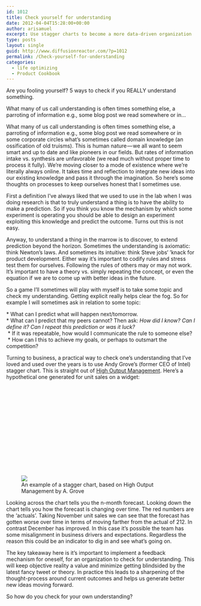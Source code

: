 ```yaml
---
id: 1012
title: Check yourself for understanding
date: 2012-04-04T15:28:00+00:00
author: arisamuel
excerpt: Use stagger charts to become a more data-driven organization
type: posts
layout: single
guid: http://www.diffusionreactor.com/?p=1012
permalink: /Check-yourself-for-understanding
categories:
  - life optimizing
  - Product Cookbook
---
```

  
Are you fooling yourself? 5 ways to check if you REALLY understand something.

What many of us call understanding is often times something else, a parroting of information e.g., some blog post we read somewhere or in…

What many of us call understanding is often times something else, a parroting of information e.g., some blog post we read somewhere or in some corporate circles what’s sometimes called domain knowledge (an ossification of old truisms). This is human nature — we all want to seem smart and up to date and like pioneers in our fields. But rates of information intake vs. synthesis are unfavorable (we read much without proper time to process it fully). We’re moving closer to a mode of existence where we’re literally always online. It takes time and reflection to integrate new ideas into our existing knowledge and pass it through the imagination. So here’s some thoughts on processes to keep ourselves honest that I sometimes use.

First a definition I’ve always liked that we used to use in the lab when I was doing research is that to truly understand a thing is to have the ability to make a prediction. So if you think you know the mechanism by which some experiment is operating you should be able to design an experiment exploiting this knowledge and predict the outcome. Turns out this is not easy.


<!-- <figure name="0cba" id="0cba" class="graf graf--figure graf--iframe graf--layoutOutsetLeft graf-after--p"><iframe src="https://www.youtube.com/embed/NM-zWTU7X-k?feature=oembed" width="525" height="394" frameborder="0" scrolling="no"></iframe><figcaption class="imageCaption">R. Feynman on knowing vs. understanding</figcaption></figure><p name="c376" id="c376" class="graf graf--p graf-after--figure"> -->

Anyway, to understand a thing in the marrow is to discover, to extend prediction beyond the horizon. Sometimes the understanding is axiomatic: think Newton’s laws. And sometimes its intuitive: think Steve jobs‘ ’knack for product development. Either way it’s important to codify rules and stress test them for ourselves. Following the rules of others may or may not work. It’s important to have a theory vs. simply repeating the concept, or even the equation if we are to come up with better ideas in the future.</p><p name="89d9" id="89d9" class="graf graf--p graf-after--p">So a game I’ll sometimes will play with myself is to take some topic and check my understanding. Getting explicit really helps clear the fog. So for example I will sometimes ask in relation to some topic:</p><p name="1a6c" id="1a6c" class="graf graf--p graf-after--p">* What can I predict what will happen next/tomorrow.<br>* What can I predict that my peers cannot? Then ask: <em class="markup--em markup--p-em">How did I know? Can I define it? Can I repeat this prediction or was it luck?</em><br> * If it was repeatable, how would I communicate the rule to someone else?<br> * How can I this to achieve my goals, or perhaps to outsmart the competition?</p><p name="015c" id="015c" class="graf graf--p graf-after--p">Turning to business, a practical way to check one’s understanding that I’ve loved and used over the years is to use Andy Grove’s (former CEO of Intel) stagger chart. This is straight out of <a href="https://www.goodreads.com/book/show/324750.High_Output_Management?from_search=true" data-href="https://www.goodreads.com/book/show/324750.High_Output_Management?from_search=true" class="markup--anchor markup--p-anchor" rel="noopener" target="_blank">High Output Management</a>. Here’s a hypothetical one generated for unit sales on a widget:

</p><figure name="cca0" id="cca0" class="graf graf--figure graf-after--p"><div class="aspectRatioPlaceholder is-locked" style="max-width: 559px; max-height: 314px;"><div class="aspectRatioPlaceholder-fill" style="padding-bottom: 56.2%;"></div><img class="graf-image" data-image-id="1*rgQMOSbOFNUw0jfeItAQbQ.png" data-width="559" data-height="314" src="https://cdn-images-1.medium.com/max/800/1*rgQMOSbOFNUw0jfeItAQbQ.png"></div>

<figcaption class="imageCaption">An example of a stagger chart, based on High Output Management by A. Grove</figcaption></figure><p name="5eff" id="5eff" class="graf graf--p graf-after--figure">

Looking across the chart tells you the n-month forecast. Looking down the chart tells you how the forecast is changing over time. The red numbers are the ‘actuals’. Taking November unit sales we can see that the forecast has gotten worse over time in terms of moving farther from the actual of 212. In contrast December has improved. In this case it’s possible the team has some misalignment in business drivers and expectations. Regardless the reason this could be an indicator to dig in and see what’s going on.</p><p name="6d88" id="6d88" class="graf graf--p graf-after--p">The key takeaway here is it’s important to implement a feedback mechanism for oneself, for an organization to check for understanding. This will keep objective reality a value and minimize getting blindsided by the latest fancy tweet or theory. In practice this leads to a sharpening of the thought-process around current outcomes and helps us generate better new ideas moving forward.

So how do you check for your own understanding?</p>

